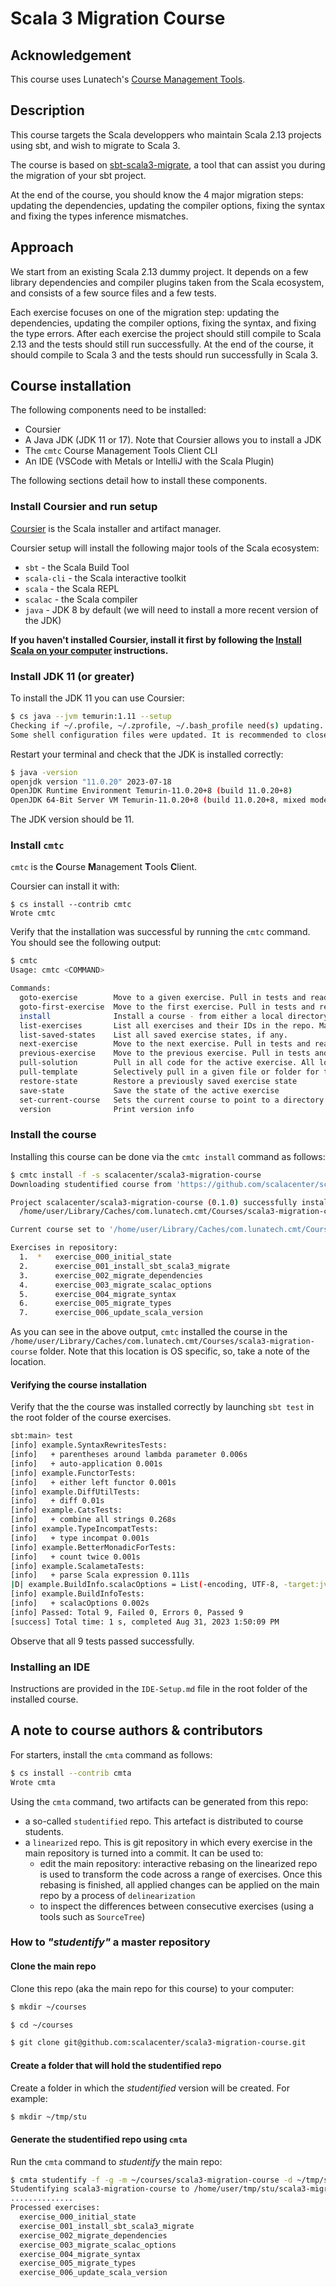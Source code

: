 # Scala 3 Migration Course

## Acknowledgement

This course uses Lunatech's [Course Management Tools](https://github.com/lunatech-labs/course-management-tools).

## Description

This course targets the Scala developpers who maintain Scala 2.13 projects using sbt, and wish to migrate to Scala 3.

The course is based on [sbt-scala3-migrate](https://github.com/scalacenter/scala3-migrate), a tool that can assist you during the migration of your sbt project.

At the end of the course, you should know the 4 major migration steps: updating the dependencies, updating the compiler options, fixing the syntax and fixing the types inference mismatches.

## Approach

We start from an existing Scala 2.13 dummy project.
It depends on a few library dependencies and compiler plugins taken from the Scala ecosystem, and consists of a few source files and a few tests.

Each exercise focuses on one of the migration step: updating the dependencies, updating the compiler options, fixing the syntax, and fixing the type errors.
After each exercise the project should still compile to Scala 2.13 and the tests should still run successfully.
At the end of the course, it should compile to Scala 3 and the tests should run successfully in Scala 3.

## Course installation

The following components need to be installed:

* Coursier
* A Java JDK (JDK 11 or 17). Note that Coursier allows you to install a JDK
* The `cmtc` Course Management Tools Client CLI
* An IDE (VSCode with Metals or IntelliJ with the Scala Plugin)

The following sections detail how to install these components.

### Install Coursier and run setup

[Coursier](https://github.com/coursier/coursier/) is the Scala installer and artifact manager.

Coursier setup will install the following major tools of the Scala ecosystem:

* `sbt` - the Scala Build Tool
* `scala-cli` - the Scala interactive toolkit
* `scala` - the Scala REPL
* `scalac` - the Scala compiler
* `java` - JDK 8 by default (we will need to install a more recent version of the JDK)

**If you haven't installed Coursier, install it first by following the [Install Scala on your computer](https://docs.scala-lang.org/getting-started/index.html#install-scala-on-your-computer) instructions.**

### Install JDK 11 (or greater)

To install the JDK 11 you can use Coursier:

```bash
$ cs java --jvm temurin:1.11 --setup
Checking if ~/.profile, ~/.zprofile, ~/.bash_profile need(s) updating.
Some shell configuration files were updated. It is recommended to close this terminal once the setup command is done, and open a new one for the changes to be taken into account
```

Restart your terminal and check that the JDK is installed correctly:

```bash
$ java -version
openjdk version "11.0.20" 2023-07-18
OpenJDK Runtime Environment Temurin-11.0.20+8 (build 11.0.20+8)
OpenJDK 64-Bit Server VM Temurin-11.0.20+8 (build 11.0.20+8, mixed mode)
```

The JDK version should be 11.

### Install `cmtc`

`cmtc` is the **C**ourse **M**anagement **T**ools **C**lient.

Coursier can install it with:

```
$ cs install --contrib cmtc
Wrote cmtc
```

Verify that the installation was successful by running the `cmtc` command. You should see the following output:

```bash
$ cmtc
Usage: cmtc <COMMAND>

Commands:
  goto-exercise        Move to a given exercise. Pull in tests and readme files for that exercise
  goto-first-exercise  Move to the first exercise. Pull in tests and readme files for that exercise
  install              Install a course - from either a local directory, a zip file on the local file system or a Github project
  list-exercises       List all exercises and their IDs in the repo. Mark the active exercise with a star
  list-saved-states    List all saved exercise states, if any.
  next-exercise        Move to the next exercise. Pull in tests and readme files for that exercise
  previous-exercise    Move to the previous exercise. Pull in tests and readme files for that exercise
  pull-solution        Pull in all code for the active exercise. All local changes are discarded
  pull-template        Selectively pull in a given file or folder for the active exercise
  restore-state        Restore a previously saved exercise state
  save-state           Save the state of the active exercise
  set-current-course   Sets the current course to point to a directory
  version              Print version info
```
  
### Install the course

Installing this course can be done via the `cmtc install` command as follows:

```bash
$ cmtc install -f -s scalacenter/scala3-migration-course
Downloading studentified course from 'https://github.com/scalacenter/scala3-migration-course/releases/download/0.1.0/scala3-migrate-course-student.zip' to courses directory

Project scalacenter/scala3-migration-course (0.1.0) successfully installed to:
  /home/user/Library/Caches/com.lunatech.cmt/Courses/scala3-migration-course

Current course set to '/home/user/Library/Caches/com.lunatech.cmt/Courses/scala3-migration-course'

Exercises in repository:
  1.  *   exercise_000_initial_state
  2.      exercise_001_install_sbt_scala3_migrate
  3.      exercise_002_migrate_dependencies
  4.      exercise_003_migrate_scalac_options
  5.      exercise_004_migrate_syntax
  6.      exercise_005_migrate_types
  7.      exercise_006_update_scala_version
```

As you can see in the above output, `cmtc` installed the course in the `/home/user/Library/Caches/com.lunatech.cmt/Courses/scala3-migration-course` folder.
Note that this location is OS specific, so, take a note of the location.

#### Verifying the course installation

Verify that the the course was installed correctly by launching `sbt test` in the root folder of the
course exercises.

```bash
sbt:main> test
[info] example.SyntaxRewritesTests:
[info]   + parentheses around lambda parameter 0.006s
[info]   + auto-application 0.001s
[info] example.FunctorTests:
[info]   + either left functor 0.001s
[info] example.DiffUtilTests:
[info]   + diff 0.01s
[info] example.CatsTests:
[info]   + combine all strings 0.268s
[info] example.TypeIncompatTests:
[info]   + type incompat 0.001s
[info] example.BetterMonadicForTests:
[info]   + count twice 0.001s
[info] example.ScalametaTests:
[info]   + parse Scala expression 0.111s
|D| example.BuildInfo.scalacOptions = List(-encoding, UTF-8, -target:jvm-1.8, -Xsource:3, -Wunused:imports,privates,locals, -explaintypes)
[info] example.BuildInfoTests:
[info]   + scalacOptions 0.002s
[info] Passed: Total 9, Failed 0, Errors 0, Passed 9
[success] Total time: 1 s, completed Aug 31, 2023 1:50:09 PM
```

Observe that all 9 tests passed successfully.

### Installing an IDE

Instructions are provided in the `IDE-Setup.md` file in the root folder of the installed
course.

## A note to course authors & contributors

For starters, install the `cmta` command as follows:

```bash
$ cs install --contrib cmta
Wrote cmta
```

Using the `cmta` command, two artifacts can be generated from this repo:

- a so-called `studentified` repo. This artefact is distributed to course students.
- a `linearized` repo. This is git repository in which every exercise in the
main repository is turned into a commit. It can be used to:
  - edit the main repository: interactive rebasing on the linearized repo is used to transform the code across a range of exercises.
    Once this rebasing is finished, all applied changes can be applied on the main repo by a process of `delinearization`
  - to inspect the differences between consecutive exercises (using a tools such as `SourceTree`)

### How to _"studentify"_ a master repository

#### Clone the main repo

Clone this repo (aka the main repo for this course) to your computer:

```bash
$ mkdir ~/courses

$ cd ~/courses

$ git clone git@github.com:scalacenter/scala3-migration-course.git

```

#### Create a folder that will hold the studentified repo

Create a folder in which the _studentified_ version will be created. For example:

```bash
$ mkdir ~/tmp/stu
```

#### Generate the studentified repo using `cmta`

Run the `cmta` command to _studentify_ the main repo:

```bash
$ cmta studentify -f -g -m ~/courses/scala3-migration-course -d ~/tmp/stu
Studentifying scala3-migration-course to /home/user/tmp/stu/scala3-migration-course
..............
Processed exercises:
  exercise_000_initial_state
  exercise_001_install_sbt_scala3_migrate
  exercise_002_migrate_dependencies
  exercise_003_migrate_scalac_options
  exercise_004_migrate_syntax
  exercise_005_migrate_types
  exercise_006_update_scala_version

```

